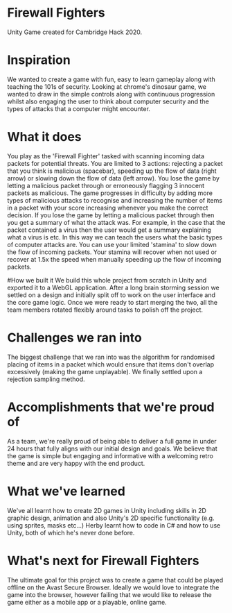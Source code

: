 # Firewall Fighters
 Unity Game created for Cambridge Hack 2020.
 
# Inspiration
We wanted to create a game with fun, easy to learn gameplay along with teaching the 101s of security. Looking at chrome's dinosaur game, we wanted to draw in the simple controls along with continuous progression whilst also engaging the user to think about computer security and the types of attacks that a computer might encounter.

# What it does
You play as the 'Firewall Fighter' tasked with scanning incoming data packets for potential threats. You are limited to 3 actions: rejecting a packet that you think is malicious (spacebar), speeding up the flow of data (right arrow) or slowing down the flow of data (left arrow). You lose the game by letting a malicious packet through or erroneously flagging 3 innocent packets as malicious. The game progresses in difficulty by adding more types of malicious attacks to recognise and increasing the number of items in a packet with your score increasing whenever you make the correct decision. If you lose the game by letting a malicious packet through then you get a summary of what the attack was. For example, in the case that the packet contained a virus then the user would get a summary explaining what a virus is etc. In this way we can teach the users what the basic types of computer attacks are. You can use your limited 'stamina' to slow down the flow of incoming packets. Your stamina will recover when not used or recover at 1.5x the speed when manually speeding up the flow of incoming packets.

#How we built it
We build this whole project from scratch in Unity and exported it to a WebGL application. After a long brain storming session we settled on a design and initially split off to work on the user interface and the core game logic. Once we were ready to start merging the two, all the team members rotated flexibly around tasks to polish off the project.

# Challenges we ran into
The biggest challenge that we ran into was the algorithm for randomised placing of items in a packet which would ensure that items don't overlap excessively (making the game unplayable). We finally settled upon a rejection sampling method.

# Accomplishments that we're proud of
As a team, we're really proud of being able to deliver a full game in under 24 hours that fully aligns with our initial design and goals. We believe that the game is simple but engaging and informative with a welcoming retro theme and are very happy with the end product.

# What we've learned
We've all learnt how to create 2D games in Unity including skills in 2D graphic design, animation and also Unity's 2D specific functionality (e.g. using sprites, masks etc...) Herby learnt how to code in C# and how to use Unity, both of which he's never done before.

# What's next for Firewall Fighters
The ultimate goal for this project was to create a game that could be played offline on the Avast Secure Browser. Ideally we would love to integrate the game into the browser, however failing that we would like to release the game either as a mobile app or a playable, online game.
